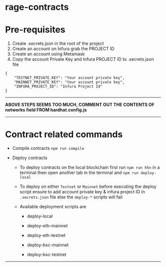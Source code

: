 # rage-contracts

# Pre-requisites

1. Create .secrets.json in the root of the project
2. Create an account on Infura grab the PROJECT ID
3. Create an account using Metamask
4. Copy the account Private Key and Infura PROJECT ID to .secrets.json file

```
{
    "TESTNET_PRIVATE_KEY": "Your account private key",
    "MAINNET_PRIVATE_KEY": "Your account private key",
    "INFURA_PROJECT_ID": "Infura Project Id"
}
```
----

**ABOVE STEPS SEEMS TOO MUCH, COMMENT OUT THE CONTENTS OF networks field FROM hardhat.config.js**

----
# Contract related commands

- Compile contracts `npm run compile`

- Deploy contracts

    - To deploy contracts on the local blockchain first run `npm run hhn` in a terminal then open another tab in the terminal and `npm run deploy-local`

    - To deploy on either `Testnet` or `Mainnet` before executing the deploy script ensure to add account private key & infura project ID in `.secrets.json` file else the `deploy-*` scripts will fail

    - Available deployment scripts are

        - deploy-local
        
        - deploy-eth-mainnet

        - deploy-eth-testnet
        
        - deploy-bsc-mainnet

        - deploy-bsc-testnet

----